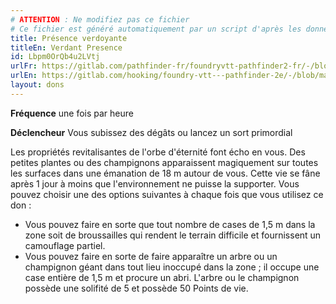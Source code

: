 ```yaml
---
# ATTENTION : Ne modifiez pas ce fichier
# Ce fichier est généré automatiquement par un script d'après les données du module Foundry VTT officiel et de sa traduction
title: Présence verdoyante
titleEn: Verdant Presence
id: Lbpm0OrQb4u2LVtj
urlFr: https://gitlab.com/pathfinder-fr/foundryvtt-pathfinder2-fr/-/blob/master/data/feats/Lbpm0OrQb4u2LVtj.htm
urlEn: https://gitlab.com/hooking/foundry-vtt---pathfinder-2e/-/blob/master/packs/data/feats.db/verdant-presence.json
layout: dons
---
```

**Fréquence** une fois par heure

**Déclencheur** Vous subissez des dégâts ou lancez un sort primordial

Les propriétés revitalisantes de l'orbe d'éternité font écho en vous. Des petites plantes ou des champignons apparaissent magiquement sur toutes les surfaces dans une émanation de 18 m autour de vous. Cette vie se fâne après 1 jour à moins que l'environnement ne puisse la supporter. Vous pouvez choisir une des options suivantes à chaque fois que vous utilisez ce don :

- Vous pouvez faire en sorte que tout nombre de cases de 1,5 m dans la zone soit de broussailles qui rendent le terrain difficile et fournissent un camouflage partiel.
- Vous pouvez faire en sorte de faire apparaître un arbre ou un champignon géant dans tout lieu inoccupé dans la zone ; il occupe une case entière de 1,5 m et procure un abri. L'arbre ou le champignon possède une solifité de 5 et possède 50 Points de vie.
